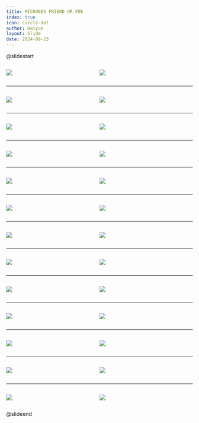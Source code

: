 ```yaml
---
title: MICROBES FRIEND OR FOE
index: true
icon: circle-dot
author: Haiyue
layout: Slide
date: 2024-09-23
---
```

 
@slidestart

<div style="display:flex">
<div style="flex:1">

![](/reading/english/Level-U/MICROBES%20FRIEND%20OR%20FOE/001.webp)
</div>
<div style="flex:1">

![](/reading/english/Level-U/MICROBES%20FRIEND%20OR%20FOE/002.webp)
</div>
</div>

---

<div style="display:flex">
<div style="flex:1">

![](/reading/english/Level-U/MICROBES%20FRIEND%20OR%20FOE/003.webp)
</div>
<div style="flex:1">

![](/reading/english/Level-U/MICROBES%20FRIEND%20OR%20FOE/004.webp)
</div>
</div>

---

<div style="display:flex">
<div style="flex:1">

![](/reading/english/Level-U/MICROBES%20FRIEND%20OR%20FOE/005.webp)
</div>
<div style="flex:1">

![](/reading/english/Level-U/MICROBES%20FRIEND%20OR%20FOE/006.webp)
</div>
</div>

---

<div style="display:flex">
<div style="flex:1">

![](/reading/english/Level-U/MICROBES%20FRIEND%20OR%20FOE/007.webp)
</div>
<div style="flex:1">

![](/reading/english/Level-U/MICROBES%20FRIEND%20OR%20FOE/008.webp)
</div>
</div>

---

<div style="display:flex">
<div style="flex:1">

![](/reading/english/Level-U/MICROBES%20FRIEND%20OR%20FOE/009.webp)
</div>
<div style="flex:1">

![](/reading/english/Level-U/MICROBES%20FRIEND%20OR%20FOE/010.webp)
</div>
</div>

---

<div style="display:flex">
<div style="flex:1">

![](/reading/english/Level-U/MICROBES%20FRIEND%20OR%20FOE/011.webp)
</div>
<div style="flex:1">

![](/reading/english/Level-U/MICROBES%20FRIEND%20OR%20FOE/012.webp)
</div>
</div>

---

<div style="display:flex">
<div style="flex:1">

![](/reading/english/Level-U/MICROBES%20FRIEND%20OR%20FOE/013.webp)
</div>
<div style="flex:1">

![](/reading/english/Level-U/MICROBES%20FRIEND%20OR%20FOE/014.webp)
</div>
</div>

---

<div style="display:flex">
<div style="flex:1">

![](/reading/english/Level-U/MICROBES%20FRIEND%20OR%20FOE/015.webp)
</div>
<div style="flex:1">

![](/reading/english/Level-U/MICROBES%20FRIEND%20OR%20FOE/016.webp)
</div>
</div>

---

<div style="display:flex">
<div style="flex:1">

![](/reading/english/Level-U/MICROBES%20FRIEND%20OR%20FOE/017.webp)
</div>
<div style="flex:1">

![](/reading/english/Level-U/MICROBES%20FRIEND%20OR%20FOE/018.webp)
</div>
</div>

---

<div style="display:flex">
<div style="flex:1">

![](/reading/english/Level-U/MICROBES%20FRIEND%20OR%20FOE/019.webp)
</div>
<div style="flex:1">

![](/reading/english/Level-U/MICROBES%20FRIEND%20OR%20FOE/020.webp)
</div>
</div>

---

<div style="display:flex">
<div style="flex:1">

![](/reading/english/Level-U/MICROBES%20FRIEND%20OR%20FOE/021.webp)
</div>
<div style="flex:1">

![](/reading/english/Level-U/MICROBES%20FRIEND%20OR%20FOE/022.webp)
</div>
</div>

---

<div style="display:flex">
<div style="flex:1">

![](/reading/english/Level-U/MICROBES%20FRIEND%20OR%20FOE/023.webp)
</div>
<div style="flex:1">

![](/reading/english/Level-U/MICROBES%20FRIEND%20OR%20FOE/024.webp)
</div>
</div>

---

<div style="display:flex">
<div style="flex:1">

![](/reading/english/Level-U/MICROBES%20FRIEND%20OR%20FOE/025.webp)
</div>
<div style="flex:1">

![](/reading/english/Level-U/MICROBES%20FRIEND%20OR%20FOE/026.webp)
</div>
</div>

@slideend